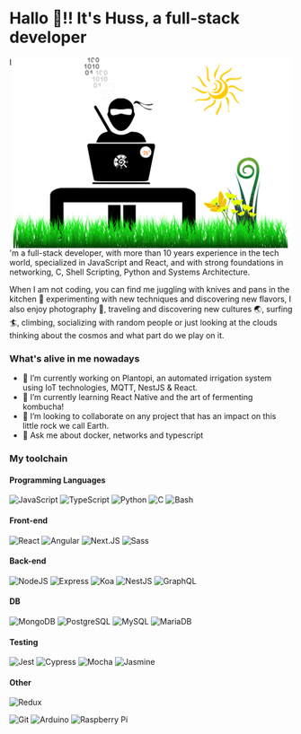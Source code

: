 <link href="profile.css" rel="stylesheet"></link>

# Hallo 🖖!! It's Huss, a full-stack developer

<img align="right" alt="illustration of web developer ninja with grass" src="./assets/NinjaDesktop.svg" width="500" height="340" />

  I'm a full-stack developer, with more than 10 years experience in the tech world, specialized in JavaScript and React, and with strong foundations in networking, C, Shell Scripting, Python and Systems Architecture.

  When I am not coding, you can find me juggling with knives and pans in the kitchen 🥘 experimenting with new techniques and discovering new flavors, I also enjoy photography 📸, traveling and discovering new cultures 🌏, surfing 🏄, climbing, socializing with random people or just looking at the clouds thinking about the cosmos and what part do we play on it.

### What's alive in me nowadays

  - 🔭 I’m currently working on Plantopi, an automated irrigation system using IoT technologies, MQTT, NestJS & React.
  - 🌱 I’m currently learning React Native and the art of fermenting kombucha!
  - 👯 I’m looking to collaborate on any project that has an impact on this little rock we call Earth.
  - 💬 Ask me about docker, networks and typescript

### My toolchain

#### Programming Languages
<p><img alt="JavaScript" src="https://img.shields.io/badge/JavaScript-F7DF1E?style=for-the-badge&logo=javascript&logoColor=black" />
  <img alt="TypeScript" src="https://img.shields.io/badge/TypeScript-3178C6?style=for-the-badge&logo=typescript&logoColor=white" />
  <img alt="Python" src="https://img.shields.io/badge/Python-3776AB?style=for-the-badge&logo=python&logoColor=white" />
  <img alt="C" src="https://img.shields.io/badge/C/C++-00599C?style=for-the-badge&logo=C&logoColor=white" />
  <img alt="Bash" src="https://img.shields.io/badge/Bash-4EAA25?style=for-the-badge&logo=gnu-bash&logoColor=white" /></p>

#### Front-end
<p><img alt="React" src="https://img.shields.io/badge/React-45b8d8?style=for-the-badge&logo=react&logoColor=white" />
  <img alt="Angular" src="https://img.shields.io/badge/Angular-DD0031?logo=angular&amp;logoColor=white&amp;style=for-the-badge">
  <img alt="Next.JS" src="https://img.shields.io/badge/Next.js-33333d?style=for-the-badge&logo=next.js&logoColor=white" />
  <img alt="Sass" src="https://img.shields.io/badge/Sass-CC6699?style=for-the-badge&logo=sass&logoColor=white" />
</p>

#### Back-end
<p><img alt="NodeJS" src="https://img.shields.io/badge/NodeJS-339933?style=for-the-badge&logo=Node.js&logoColor=white" />
  <img alt="Express" src="https://img.shields.io/badge/Express-404D59?style=for-the-badge&logo=express&logoColor=white" />
  <img alt="Koa" src="https://img.shields.io/badge/Koa-33333d?style=for-the-badge&logo=kaggle&logoColor=white" />
  <img alt="NestJS" src="https://img.shields.io/badge/NestJS-E0234E?style=for-the-badge&logo=nestJS&logoColor=white" />
  <img alt="GraphQL" src="https://img.shields.io/badge/GraphQL-E10098?style=for-the-badge&logo=graphql&logoColor=white" />
</p>

#### DB
<p><img alt="MongoDB" src="https://img.shields.io/badge/MongoDB-13aa52?style=for-the-badge&logo=mongodb&logoColor=white" />
  <img alt="PostgreSQL" src="https://img.shields.io/badge/PostgreSQL-316192?style=for-the-badge&logo=postgresql&logoColor=white" />
  <img alt="MySQL" src="https://img.shields.io/badge/MySQL-F29111?style=for-the-badge&logo=mysql&logoColor=white" />
  <img alt="MariaDB" src="https://img.shields.io/badge/MariaDB-4E629A?style=for-the-badge&logo=mariadb&logoColor=white" /></p>
  
#### Testing
<p><img alt="Jest" src="https://img.shields.io/badge/Jest-C21325?style=for-the-badge&logo=jest&logoColor=white" />
  <img alt="Cypress" src="https://img.shields.io/badge/Cypress-17202C?style=for-the-badge&logo=cypress&logoColor=white" />
  <img alt="Mocha" src="https://img.shields.io/badge/Mocha-8d6748?style=for-the-badge&logo=mocha&logoColor=white" />
  <img alt="Jasmine" src="https://img.shields.io/badge/Jasmine-8a4182?style=for-the-badge&logo=jasmine&logoColor=white" />
</p>
  
#### Other
<p><img alt="Redux" src="https://img.shields.io/badge/Redux-764ABC?style=for-the-badge&logo=redux&logoColor=white" /></p>
  <img alt="Git" src="https://img.shields.io/badge/Git-F05032?style=for-the-badge&logo=git&logoColor=white" />  
  <img alt="Arduino" src="https://img.shields.io/badge/Arduino-00979D?style=for-the-badge&logo=arduino&logoColor=white" />
  <img alt="Raspberry Pi" src="https://img.shields.io/badge/RaspberryPi-00979D?style=for-the-badge&logo=raspberry-pi&logoColor=white" />
</p>
